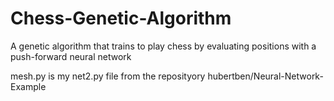 # Chess-Genetic-Algorithm
A genetic algorithm that trains to play chess by evaluating positions with a push-forward neural network

mesh.py is my net2.py file from the reposityory hubertben/Neural-Network-Example
